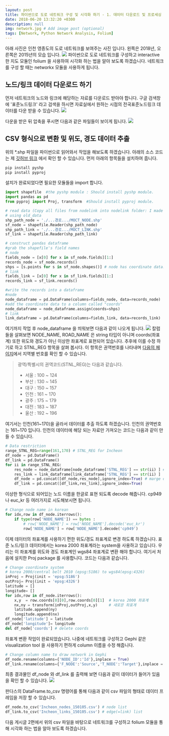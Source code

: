 ```yaml
---
layout: post
title: 파이썬으로 도로 네트워크 구성 및 시각화 하기 - 1. 데이터 다운로드 및 프로세싱
date: 2018-06-20 13:32:20 +0300
description: null
img: network.jpg # Add image post (optional)
tags: [Network, Python Network Analysis, Folium]
---
```


아래 사진은 인천 영종도의 도로 네트워크를 보여주는 사진 입니다. 왼쪽은 2018년, 오른쪽은 2015년의 모습 입니다.
<img src="https://trello-attachments.s3.amazonaws.com/59103d52b56a24582f00dc97/5acb73d98b96c3a12c16ebd9/5543ffbd0bffff90df3955a599078620/image.png">
파이썬으로 도로 네트워크를 구성하고 interactive 한 지도 모듈인 folium 을 사용하여 시각화 하는 법을 알아 보도록 하겠습니다. 네트워크를 구성 할 때는 networkx 모듈을 사용하게 됩니다.  

## 노드/링크 데이터 다운로드 하기
먼저 네트워크의 노드와 링크에 해당하는 자료를 다운로드 받아야 합니다. 구글 검색창에 '표준노드링크' 라고 검색을 하시면 자료실에서 원하는 시점의 전국표준노드링크 데이터를 다운 받을 수 있습니다.
<img src="https://trello-attachments.s3.amazonaws.com/5b29ec749cfb0d90ada47d03/5b29ec90d281252a5f996b7d/49a9364c7c342cb8ece358975553bfd8/image.png">

다운을 받은 뒤 압축을 푸시면 다음과 같은 파일들이 보이게 됩니다.
<img src="https://trello-attachments.s3.amazonaws.com/5b29ec749cfb0d90ada47d03/5b29ec90d281252a5f996b7d/aae479e60441eda9841ca6cdc4d14936/image.png">

## CSV 형식으로 변환 및 위도, 경도 데이터 추출
위의 *.shp 파일을 파이썬으로 읽어와서 작업을 해보도록 하겠습니다. 아래의 소스 코드는 제 [깃허브 링크][jp] 에서 확인 할 수 있습니다.
먼저 아래의 항목들을 설치하여 줍니다.

[jp]: https://github.com/JunPyoPark/Networkx-Projects/blob/master/%EC%9A%B8%EC%82%B0%20%EB%8F%84%EB%A1%9C%EA%B5%90%ED%86%B5%EC%A0%95%EB%B3%B4/shp_to_csv.ipynb

```python
pip install pyshp
pip install pyproj 
```
설치가 완료되었다면 필요한 모듈들을 import 합니다.
```python
import shapefile  #the pyshp module : Should install pyshp module.
import pandas as pd
from pyproj import Proj, transform  #Should install pyproj module.
```
```python
# read data (Copy all files from nodelink into nodelink folder: I made it.)
# using old_data
shp_path_node = './...경로.../MOCT_NODE.shp'
sf_node = shapefile.Reader(shp_path_node)
shp_path_link = './...경로.../MOCT_LINK.shp'
sf_link = shapefile.Reader(shp_path_link)

# construct pandas dataframe
#grab the shapefile's field names
# node
fields_node = [x[0] for x in sf_node.fields][1:]
records_node = sf_node.records()
shps = [s.points for s in sf_node.shapes()] # node has coordinate data.
# link
fields_link = [x[0] for x in sf_link.fields][1:]
records_link = sf_link.records()

#write the records into a dataframe
#node
node_dataframe = pd.DataFrame(columns=fields_node, data=records_node)
#add the coordinate data to a column called "coords"
node_dataframe = node_dataframe.assign(coords=shps)
# link
link_dataframe = pd.DataFrame(columns=fields_link, data=records_link)
```
여기까지 작업 후 node_dataframe 을 띄워보면 다음과 같이 나오게 됩니다.
<img src="https://trello-attachments.s3.amazonaws.com/5b29ec749cfb0d90ada47d03/5b29ec90d281252a5f996b7d/76f717e0b02537e9a63d5c4277eef1a5/image.png">
칼럼들을 살펴보면 NODE_NAME, ROAD_NAME 은 string 타입이 아니며 coords(좌표계) 또한 위도와 경도가 아닌 이상한 좌표계로 표현되어 있습니다.
추후에 이를 수정 하기로 하고 STNL_REG 항목을 살펴 봅시다. 이 항목은 권역번호를 나타내며 [다음의 페이지][stnl]에서 지역별 번호를 확인 할 수 있습니다.

[stnl]: http://nodelink.its.go.kr/intro/intro06_05.aspx 

>광역/특별시의 권역코드(STNL_REG)는 다음과 같습니다. <br>
>- 서울 : 100 ~ 124
>- 부산 : 130 ~ 145
>- 대구 : 150 ~ 157
>- 인천 : 161 ~ 170
>- 광주 : 175 ~ 179
>- 대전 : 183 ~ 187
>- 울산 : 192 ~ 196

여기서는 인천(161~170)을 골라서 데이터를 추출 하도록 하겠습니다. 인천의 권역번호는 161~170 입니다. 인천의 데이터에 해당 되는 자료만 가져오는 코드는 다음과 같이 만들 수 있습니다.
```python
# Data restriction
range_STNL_REG=range(161,170) # STNL_REG for Incheon
df_node = pd.DataFrame()
df_link = pd.DataFrame()
for ii in range_STNL_REG:
    res_node = node_dataframe[node_dataframe['STNL_REG'] == str(ii) ] # STNL_REG is not int.
    res_link = link_dataframe[link_dataframe['STNL_REG'] == str(ii) ]
    df_node = pd.concat([df_node,res_node],ignore_index=True) # marge data
    df_link = pd.concat([df_link,res_link],ignore_index=True)
```
이상한 형식으로 되어있는 노드 이름을 한글로 표현 되도록 decode 해줍니다. cp949나 euc_kr 등 여러가지로 시도해보시면 됩니다.

```python
# Change node name in korean 
for idx,row in df_node.iterrows():
    if type(row['NODE_NAME']) == bytes :
        # row['NODE_NAME'] = row['NODE_NAME'].decode('euc_kr')
        row['NODE_NAME'] = row['NODE_NAME'].decode('cp949')
```

이제 데이터의 좌표계를 사용하기 편한 위도/경도 좌표계로 변경 하도록 하겠습니다. 표준 노드/링크 데이터에서는 korea 2000 좌표계라는 system을 사용하고 있습니다. 우리는 이 좌표계를 위도와 경도 좌표계인 wgs84 좌표계로 변환 해야 합니다. 여기서 처음에 설치한 Proj package 를 사용합니다.
코드는 다음과 같습니다.
```python
# Change coordinate system
# korea 2000/central belt 2010 (epsg:5186) to wgs84(epsg:4326)
inProj = Proj(init = 'epsg:5186')
outProj= Proj(init = 'epsg:4326')
latitude = []
longitude= []
for idx,row in df_node.iterrows():
    x,y  = row.coords[0][0],row.coords[0][1]  # korea 2000 좌표계
    nx,ny = transform(inProj,outProj,x,y)     # 새로운 좌표계    
    latitude.append(ny)
    longitude.append(nx)
df_node['latitude'] = latitude
df_node['longitude']= longitude
del df_node['coords'] # delete coords
``` 
좌표계 변환 작업이 완료되었습니다. 나중에 네트워크를 구성하고 Gephi 같은 visualization tool 을 사용하기 편하게 column 이름을 수정 해줍니다.
```python
# Change column name to draw network in Gephi
df_node.rename(columns={'NODE_ID':'Id'},inplace = True)
df_link.rename(columns={'F_NODE':'Source','T_NODE':'Target'},inplace = True)
``` 
최종 결과물인 df_node 와 df_link 를 출력해 보면 다음과 같이 데이터가 들어가 있음을 확인 할 수 있습니다.
<img src="https://trello-attachments.s3.amazonaws.com/5b29ec749cfb0d90ada47d03/5b29ec90d281252a5f996b7d/142a0064a25b102d72db420b3a300ca4/image.png">

판다스의 DataFrame.to_csv 명령어를 통해 다음과 같이 csv 파일의 형태로 데이터 프레임을 저장 할 수 있습니다.

```python
df_node.to_csv('Incheon_nodes_150105.csv') # node list
df_link.to_csv('Incheon_links_150105.csv') # edge(=link) list
```

다음 게시글 2편에서 위의 csv 파일을 바탕으로 네트워크를 구성하고 folium 모듈을 통해 시각화 하는 법을 알아 보도록 하겠습니다.